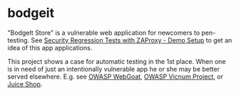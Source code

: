 # bodgeit
"BodgeIt Store" is a vulnerable web application for newcomers to pen-testing. 
See [Security Regression Tests with ZAProxy - Demo Setup](https://github.com/zaproxy/zaproxy/wiki/RegTestsDemo) to get an idea of this app applications.

This project shows a case for automatic testing in the 1st place. When one is in need of just an intentionally vulnerable app he or she may be better served elsewhere. 
E.g. see 
[OWASP WebGoat](https://www.owasp.org/index.php/Category:OWASP_WebGoat_Project), 
[OWASP Vicnum Project](https://www.owasp.org/index.php/Category:OWASP_Vicnum_Project), or 
[Juice Shop](https://github.com/bkimminich/juice-shop).
